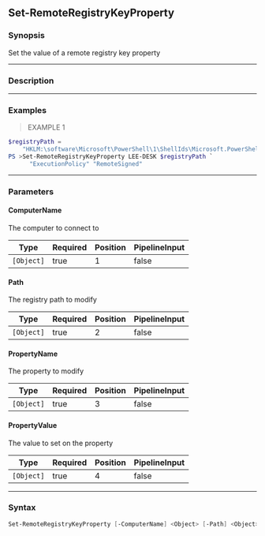 Set-RemoteRegistryKeyProperty
-----------------------------

### Synopsis
Set the value of a remote registry key property

---

### Description

---

### Examples
> EXAMPLE 1

```PowerShell
$registryPath =
    "HKLM:\software\Microsoft\PowerShell\1\ShellIds\Microsoft.PowerShell"
PS >Set-RemoteRegistryKeyProperty LEE-DESK $registryPath `
      "ExecutionPolicy" "RemoteSigned"
```

---

### Parameters
#### **ComputerName**
The computer to connect to

|Type      |Required|Position|PipelineInput|
|----------|--------|--------|-------------|
|`[Object]`|true    |1       |false        |

#### **Path**
The registry path to modify

|Type      |Required|Position|PipelineInput|
|----------|--------|--------|-------------|
|`[Object]`|true    |2       |false        |

#### **PropertyName**
The property to modify

|Type      |Required|Position|PipelineInput|
|----------|--------|--------|-------------|
|`[Object]`|true    |3       |false        |

#### **PropertyValue**
The value to set on the property

|Type      |Required|Position|PipelineInput|
|----------|--------|--------|-------------|
|`[Object]`|true    |4       |false        |

---

### Syntax
```PowerShell
Set-RemoteRegistryKeyProperty [-ComputerName] <Object> [-Path] <Object> [-PropertyName] <Object> [-PropertyValue] <Object> [<CommonParameters>]
```
